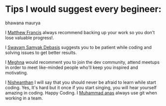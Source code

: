 # Tips I would suggest every begineer:
bhawana maurya
<!-- Follow the following format to maintain uniformity:
 
  I [Abhushan Adhikari Joshi](https://github.com/abhu-A-J) suggests you that it's okay to make mistakes and fail miserably because with time you're only going to get better.  
-->

I [Matthew Francis](https://github.com/mafro28) always recommend backing up your work so you don't lose valuable progress!.   

I [Swayam Samyak Debasis](https://github.com/Swayamsvk) suggests you to be patient while coding and solving issues to get better results.   

I [Meghna]() would recomment you to join the dev community, attend meetups in order to meet like-minded people who'll keep you inspired and motivating.

I [Nisheanthan](https://github.com/Nisheanthan) I will say that you should never be afraid to learn while start coding. Yes, It's hard but it once if you start singing, you will hear yourself amazing in coding. Happy Coding.
I [Muhammad anas](https://github.com/muhammadanas759) always use git when working in a team. 
